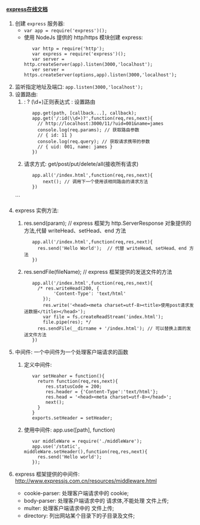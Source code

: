 #### [express在线文档](http://www.expressjs.com.cn/)
1. 创建 `express` 服务器: 
    *  `var app = require('express')();`
    *  使用 NodeJs 提供的 http/https 模块创建 express:
       ```
          var http = require('http');
          var express = require('express')();
          var server = http.createServer(app).listen(3000,'localhost');
          ver server = https.createServer(options,app).listen(3000,'localhost');
       ```
2. 监听指定地址及端口: `app.listen(3000,'localhost');`
3. 设置路由:
    1. :  ?  (\\d+)正则表达式 : 设置路由
       ```
          app.get(path, [callback...], callback);
          app.get('/:id(\\d+)?',function(req,res,next){
            // http://localhost:3000/11/?uid=001&name=james
            console.log(req.params); // 获取路由参数
            // { id: 11 }
            console.log(req.query); // 获取请求携带的参数
            // { uid: 001, name: james }
          })
       ```
    2. 请求方式: get/post/put/delete/all(接收所有请求)  
       ```
          app.all('/index.html',function(req,res,next){
              next(); // 调用下一个使用该相同路由的请求方法  
          }) 
       ```
        
4. express 实例方法:
    1. res.send(param);  // express 框架为 http.ServerResponse 对象提供的方法,代替 writeHead、setHead、end 方法
       ```
          app.all('/index.html',function(req,res,next){
            res.send('Hello World');  // 代替 writeHead、setHead、end 方法
          })
       ```
    2. res.sendFile(fileName); // express 框架提供的发送文件的方法 
       ```
          app.all('/index.html',function(req,res,next){
            /* res.writeHead(200, {
                  'Content-Type': 'text/html'
              });
              res.write('<head><meta charset=utf-8><title>使用post请求发送数据</title></head>');
              var file = fs.createReadStream('index.html');
              file.pipe(res); */
            res.sendFile(__dirname + '/index.html'); // 可以替换上面的发送文件方法
          })
       ```
       
5. 中间件: 一个中间件为一个处理客户端请求的函数   
    1.  定义中间件:
        ```
           var setHeaher = function(){
             return function(req,res,next){
                res.statusCode = 200;
                res.header = {'Content-Type':'text/html'};
                res.head = '<head><meta charset=utf-8></head>';
                next();
             }
           }
           exports.setHeader = setHeader;
        ```
    2. 使用中间件: app.use([path], function)
       ```
          var middleWare = require('./middleWare');
          app.use('/static', middleWare.setHeader(),function(req,res,next){
            res.send('Hello world');
          });
       ```    
6. express 框架提供的中间件:  http://www.expressjs.com.cn/resources/middleware.html
    * cookie-parser: 处理客户端请求中的 cookie;
    * body-parser: 处理客户端请求中的 请求体,不能处理 文件上传;
    * multer: 处理客户端请求中的 文件上传;
    * directory: 列出网站某个目录下的子目录及文件;
     
